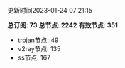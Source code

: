 更新时间2023-01-24 07:21:15

**总订阅: 73**
**总节点: 2242**
**有效节点: 351**
- trojan节点: 49
- v2ray节点: 135
- ss节点: 167
